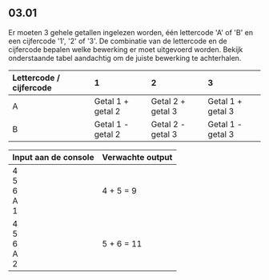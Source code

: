## 03.01
Er moeten 3 gehele getallen ingelezen worden, één lettercode 'A' of 'B' en een cijfercode '1', '2' of '3'. De combinatie van de lettercode en de cijfercode bepalen welke bewerking er moet uitgevoerd worden. Bekijk onderstaande tabel aandachtig om de juiste bewerking te achterhalen.

| Lettercode / cijfercode | 1                 | 2                 | 3                 |
| :---------------------- | :---------------- | :---------------- | :---------------- |
| A                       | Getal 1 + getal 2 | Getal 2 + getal 3 | Getal 1 + getal 3 |
| B                       | Getal 1 - getal 2 | Getal 2 - getal 3 | Getal 1 - getal 3 |

| Input aan de console | Verwachte output |
|----------------------|------------------|
| 4<br>5<br>6<br>A<br>1 | 4 + 5 = 9 |
| 4<br>5<br>6<br>A<br>2 | 5 + 6 = 11 |